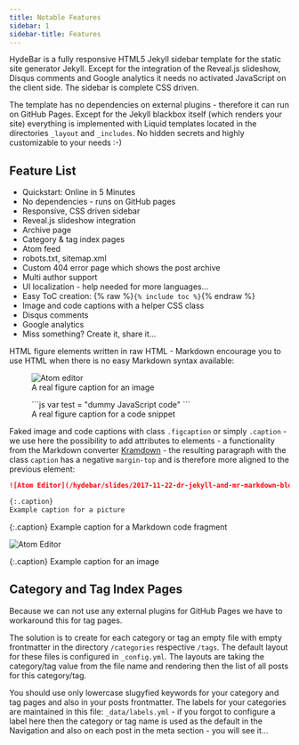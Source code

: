 ```yaml
---
title: Notable Features
sidebar: 1
sidebar-title: Features
---
```


HydeBar is a fully responsive HTML5 Jekyll sidebar template for the static site generator Jekyll. Except for the integration of the Reveal.js slideshow, Disqus comments and Google analytics it needs no activated JavaScript on the client side. The sidebar is complete CSS driven.

The template has no dependencies on external plugins - therefore it can run on GitHub Pages. Except for the Jekyll blackbox itself (which renders your site) everything is implemented with Liquid templates located in the directories `_layout` and `_includes`. No hidden secrets and highly customizable to your needs :-)

## Feature List

- Quickstart: Online in 5 Minutes
- No dependencies - runs on GitHub pages
- Responsive, CSS driven sidebar
- Reveal.js slideshow integration
- Archive page
- Category & tag index pages
- Atom feed
- robots.txt, sitemap.xml
- Custom 404 error page which shows the post archive
- Multi author support
- UI localization - help needed for more languages...
- Easy ToC creation: {% raw %}`{% include toc %}`{% endraw %}
- Image and code captions with a helper CSS class
- Disqus comments
- Google analytics
- Miss something? Create it, share it...

HTML figure elements written in raw HTML - Markdown encourage you to use HTML when there is no easy Markdown syntax available:

<figure markdown="0">
<img
  src="/hydebar/slides/2017-11-22-dr-jekyll-and-mr-markdown-bloggen-fuer-entwickler/assets/editor-atom.png"
  alt="Atom editor" />
<figcaption>A real figure caption for an image</figcaption>
</figure>


<figure markdown="1">
```js
var test = "dummy JavaScript code"
```
<figcaption>A real figure caption for a code snippet</figcaption>
</figure>


Faked image and code captions with class `.figcaption` or simply `.caption` - we use here the possibility to add attributes to elements - a functionality from the Markdown converter [Kramdown](https://kramdown.gettalong.org/syntax.html#attribute-list-definitions) - the resulting paragraph with the class `caption` has a negative `margin-top` and is therefore more aligned to the previous element:

```md
![Atom Editor](/hydebar/slides/2017-11-22-dr-jekyll-and-mr-markdown-bloggen-fuer-entwickler/assets/editor-atom.png)

{:.caption}
Example caption for a picture
```

{:.caption}
Example caption for a Markdown code fragment


![Atom Editor](/hydebar/slides/2017-11-22-dr-jekyll-and-mr-markdown-bloggen-fuer-entwickler/assets/editor-atom.png)

{:.caption}
Example caption for an image


## Category and Tag Index Pages

Because we can not use any external plugins for GitHub Pages we have to workaround this for tag pages.

The solution is to create for each category or tag an empty file with empty frontmatter in the directory `/categories` respective `/tags`. The default layout for these files is configured in `_config.yml`. The layouts  are taking the category/tag value from the file name and rendering then the list of all posts for this category/tag.

You should use only lowercase slugyfied keywords for your category and tag pages and also in your posts frontmatter. The labels for your categories are maintained in this file: `_data/labels.yml` - if you forgot to configure a label here then the category or tag name is used as the default in the Navigation and also on each post in the meta section - you will see it...
